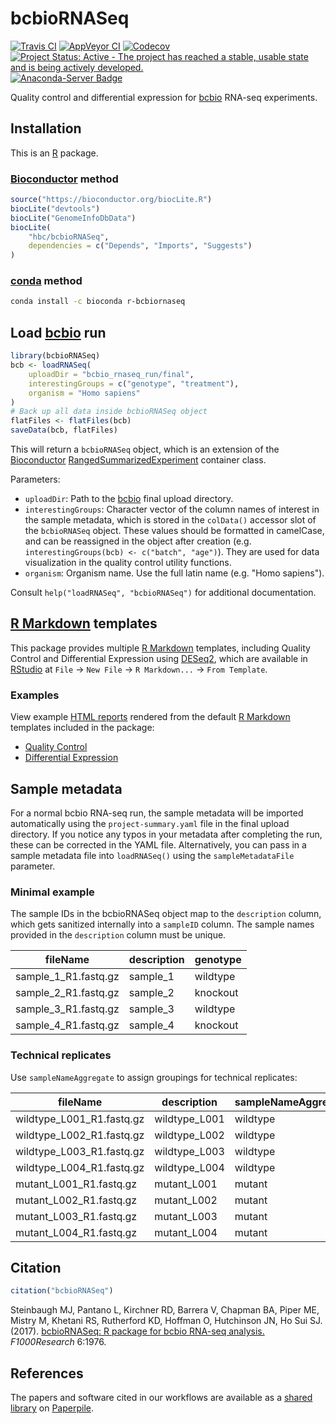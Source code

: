 # bcbioRNASeq

[![Travis CI](https://travis-ci.org/hbc/bcbioRNASeq.svg?branch=master)](https://travis-ci.org/hbc/bcbioRNASeq)
[![AppVeyor CI](https://ci.appveyor.com/api/projects/status/s0rrc28fwr0ua2wr/branch/master?svg=true)](https://ci.appveyor.com/project/mjsteinbaugh/bcbiornaseq/branch/master)
[![Codecov](https://codecov.io/gh/hbc/bcbioRNASeq/branch/master/graph/badge.svg)](https://codecov.io/gh/hbc/bcbioRNASeq)
[![Project Status: Active - The project has reached a stable, usable state and is being actively developed.](http://www.repostatus.org/badges/latest/active.svg)](http://www.repostatus.org/#active)
[![Anaconda-Server Badge](https://anaconda.org/bioconda/r-bcbiornaseq/badges/version.svg)](https://anaconda.org/bioconda/r-bcbiornaseq)

Quality control and differential expression for [bcbio][] RNA-seq experiments.


## Installation

This is an [R][] package.

### [Bioconductor][] method

```r
source("https://bioconductor.org/biocLite.R")
biocLite("devtools")
biocLite("GenomeInfoDbData")
biocLite(
    "hbc/bcbioRNASeq",
    dependencies = c("Depends", "Imports", "Suggests")
)
```

### [conda][] method

```bash
conda install -c bioconda r-bcbiornaseq
```


## Load [bcbio][] run

```r
library(bcbioRNASeq)
bcb <- loadRNASeq(
    uploadDir = "bcbio_rnaseq_run/final",
    interestingGroups = c("genotype", "treatment"),
    organism = "Homo sapiens"
)
# Back up all data inside bcbioRNASeq object
flatFiles <- flatFiles(bcb)
saveData(bcb, flatFiles)
```

This will return a `bcbioRNASeq` object, which is an extension of the [Bioconductor][] [RangedSummarizedExperiment][RSE] container class.

Parameters:

- `uploadDir`: Path to the [bcbio][] final upload directory.
- `interestingGroups`: Character vector of the column names of interest in the sample metadata, which is stored in the `colData()` accessor slot of the `bcbioRNASeq` object. These values should be formatted in camelCase, and can be reassigned in the object after creation (e.g. `interestingGroups(bcb) <- c("batch", "age")`). They are used for data visualization in the quality control utility functions.
- `organism`: Organism name. Use the full latin name (e.g. "Homo sapiens").

Consult `help("loadRNASeq", "bcbioRNASeq")` for additional documentation.


## [R Markdown][] templates

This package provides multiple [R Markdown][] templates, including Quality Control and Differential Expression using [DESeq2][], which are available in [RStudio][] at `File` -> `New File` -> `R Markdown...` -> `From Template`.

### Examples

View example [HTML reports](http://bcb.io/bcbio_rnaseq_output_example) rendered from the default [R Markdown][] templates included in the package:

- [Quality Control](http://bcb.io/bcbio_rnaseq_output_example/qc-master.html)
- [Differential Expression](http://bcb.io/bcbio_rnaseq_output_example/de-master.html)


## Sample metadata

For a normal bcbio RNA-seq run, the sample metadata will be imported automatically using the `project-summary.yaml` file in the final upload directory. If you notice any typos in your metadata after completing the run, these can be corrected in the YAML file. Alternatively, you can pass in a sample metadata file into `loadRNASeq()` using the `sampleMetadataFile` parameter.

### Minimal example

The sample IDs in the bcbioRNASeq object map to the `description` column, which gets sanitized internally into a `sampleID` column. The sample names provided in the `description` column must be unique.

| fileName             | description | genotype |
|----------------------|-------------|----------|
| sample_1_R1.fastq.gz | sample_1    | wildtype |
| sample_2_R1.fastq.gz | sample_2    | knockout |
| sample_3_R1.fastq.gz | sample_3    | wildtype |
| sample_4_R1.fastq.gz | sample_4    | knockout |

### Technical replicates

Use `sampleNameAggregate` to assign groupings for technical replicates:

| fileName                  | description   | sampleNameAggregate |
|---------------------------|---------------|---------------------|
| wildtype_L001_R1.fastq.gz | wildtype_L001 | wildtype            |
| wildtype_L002_R1.fastq.gz | wildtype_L002 | wildtype            |
| wildtype_L003_R1.fastq.gz | wildtype_L003 | wildtype            |
| wildtype_L004_R1.fastq.gz | wildtype_L004 | wildtype            |
| mutant_L001_R1.fastq.gz   | mutant_L001   | mutant              |
| mutant_L002_R1.fastq.gz   | mutant_L002   | mutant              |
| mutant_L003_R1.fastq.gz   | mutant_L003   | mutant              |
| mutant_L004_R1.fastq.gz   | mutant_L004   | mutant              |


## Citation

```r
citation("bcbioRNASeq")
```

Steinbaugh MJ, Pantano L, Kirchner RD, Barrera V, Chapman BA, Piper ME, Mistry M, Khetani RS, Rutherford KD, Hoffman O, Hutchinson JN, Ho Sui SJ. (2017). [bcbioRNASeq: R package for bcbio RNA-seq analysis.](https://f1000research.com/articles/6-1976/v1) *F1000Research* 6:1976.


## References

The papers and software cited in our workflows are available as a [shared library](https://paperpile.com/shared/e1q8fn) on [Paperpile][].


[bcbio]: https://github.com/chapmanb/bcbio-nextgen
[Bioconductor]: https://bioconductor.org
[conda]: https://conda.io
[DESeq2]: https://doi.org/doi:10.18129/B9.bioc.DESeq2
[Paperpile]: https://paperpile.com
[R]: https://www.r-project.org
[R Markdown]: http://rmarkdown.rstudio.com
[RStudio]: https://www.rstudio.com
[RSE]: https://doi.org/doi:10.18129/B9.bioc.SummarizedExperiment
